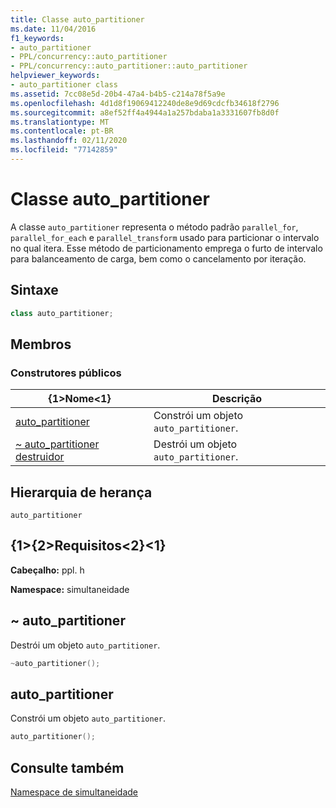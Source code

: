 ```yaml
---
title: Classe auto_partitioner
ms.date: 11/04/2016
f1_keywords:
- auto_partitioner
- PPL/concurrency::auto_partitioner
- PPL/concurrency::auto_partitioner::auto_partitioner
helpviewer_keywords:
- auto_partitioner class
ms.assetid: 7cc08e5d-20b4-47a4-b4b5-c214a78f5a9e
ms.openlocfilehash: 4d1d8f19069412240de8e9d69cdcfb34618f2796
ms.sourcegitcommit: a8ef52ff4a4944a1a257bdaba1a3331607fb8d0f
ms.translationtype: MT
ms.contentlocale: pt-BR
ms.lasthandoff: 02/11/2020
ms.locfileid: "77142859"
---
```

# <a name="auto_partitioner-class"></a>Classe auto_partitioner

A classe `auto_partitioner` representa o método padrão `parallel_for`, `parallel_for_each` e `parallel_transform` usado para particionar o intervalo no qual itera. Esse método de particionamento emprega o furto de intervalo para balanceamento de carga, bem como o cancelamento por iteração.

## <a name="syntax"></a>Sintaxe

```cpp
class auto_partitioner;
```

## <a name="members"></a>Membros

### <a name="public-constructors"></a>Construtores públicos

|{1&gt;Nome&lt;1}|Descrição|
|----------|-----------------|
|[auto_partitioner](#ctor)|Constrói um objeto `auto_partitioner`.|
|[~ auto_partitioner destruidor](#dtor)|Destrói um objeto `auto_partitioner`.|

## <a name="inheritance-hierarchy"></a>Hierarquia de herança

`auto_partitioner`

## <a name="requirements"></a>{1&gt;{2&gt;Requisitos&lt;2}&lt;1}

**Cabeçalho:** ppl. h

**Namespace:** simultaneidade

## <a name="dtor"></a>~ auto_partitioner

Destrói um objeto `auto_partitioner`.

```cpp
~auto_partitioner();
```

## <a name="ctor"></a>auto_partitioner

Constrói um objeto `auto_partitioner`.

```cpp
auto_partitioner();
```

## <a name="see-also"></a>Consulte também

[Namespace de simultaneidade](concurrency-namespace.md)
